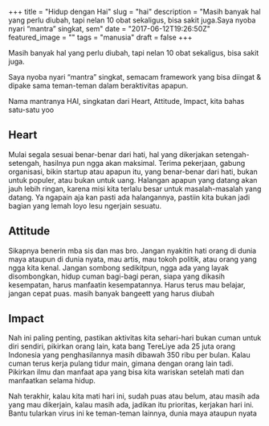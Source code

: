 +++
title = "Hidup dengan Hai"
slug = "hai"
description = "Masih banyak hal yang perlu diubah, tapi nelan 10 obat sekaligus, bisa sakit juga.Saya nyoba nyari “mantra” singkat, sem"
date = "2017-06-12T19:26:50Z"
featured_image = ""
tags = "manusia"
draft = false
+++ 

Masih banyak hal yang perlu diubah, tapi nelan 10 obat sekaligus, bisa sakit juga.

Saya nyoba nyari “mantra” singkat, semacam framework yang bisa diingat & dipake sama teman-teman dalam beraktivitas apapun.

Nama mantranya HAI, singkatan dari Heart, Attitude, Impact, kita bahas satu-satu yoo

## Heart
Mulai segala sesuai benar-benar dari hati, hal yang dikerjakan setengah-setengah, hasilnya pun ngga akan maksimal. Terima pekerjaan, gabung organisasi, bikin startup atau apapun itu, yang benar-benar dari hati, bukan untuk populer, atau bukan untuk uang. Halangan apapun yang datang akan jauh lebih ringan, karena misi kita terlalu besar untuk masalah-masalah yang datang. Ya ngapain aja kan pasti ada halangannya, pastiin kita bukan jadi bagian yang lemah loyo lesu ngerjain sesuatu.

## Attitude
Sikapnya benerin mba sis dan mas bro. Jangan nyakitin hati orang di dunia maya ataupun di dunia nyata, mau artis, mau tokoh politik, atau orang yang ngga kita kenal. Jangan sombong sedikitpun, ngga ada yang layak disombongkan, hidup cuman bagi-bagi peran, siapa yang dikasih kesempatan, harus manfaatin kesempatannya. Harus terus mau belajar, jangan cepat puas. masih banyak bangeett yang harus diubah

## Impact
Nah ini paling penting, pastikan aktivitas kita sehari-hari bukan cuman untuk diri sendiri, pikirkan orang lain, kata bang TereLiye ada 25 juta orang Indonesia yang penghasilannya masih dibawah 350 ribu per bulan. Kalau cuman terus kerja pulang tidur main, gimana dengan orang lain tadi. Pikirkan ilmu dan manfaat apa yang bisa kita wariskan setelah mati dan manfaatkan selama hidup.

Nah terakhir, kalau kita mati hari ini, sudah puas atau belum, atau masih ada yang mau dikerjain, kalau masih ada, jadikan itu prioritas, kerjakan hari ini. Bantu tularkan virus ini ke teman-teman lainnya, dunia maya ataupun nyata
